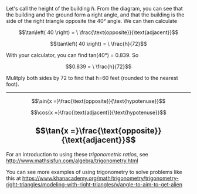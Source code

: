 Let's call the height of the building *h*. From the
diagram, you can see that the building and the ground form a right
angle, and that the building is the side of the right triangle opposite
the 40° angle. We can then calculate

$$\tan\left( 40 \right) = \ \frac{\text{opposite}}{\text{adjacent}}$$

$$\tan\left( 40 \right) = \ \frac{h}{72}$$

With your calculator, you can find tan(40°) = 0.839. So

$$0.839 = \ \frac{h}{72}$$

Mulitply both sides by 72 to find that h=60 feet (rounded to the nearest
foot).

  --------------------------------------------------------
  $$\sin{x =}\frac{\text{opposite}}{\text{hypotenuse}}$$

  $$\cos{x =}\frac{\text{adjacent}}{\text{hypotenuse}}$$

  $$\tan{x =}\frac{\text{opposite}}{\text{adjacent}}$$
  --------------------------------------------------------

For an introduction to using these *trigonometric ratios*, see
<http://www.mathsisfun.com/algebra/trigonometry.html>

You can see more examples of using trigonometry to solve problems like
this at
<https://www.khanacademy.org/math/trigonometry/trigonometry-right-triangles/modeling-with-right-triangles/v/angle-to-aim-to-get-alien>
